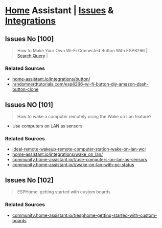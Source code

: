 # <a href="https://github.com/SanjeevStephan/HomeAssistantOnPi">Home</a> Assistant | <a href="https://github.com/SanjeevStephan/HomeAssistantOnPi/issues.md">Issues</a> & <a href="https://github.com/SanjeevStephan/HomeAssistantOnPi/integrations.md">Integrations</a>
## Issues No [100]
> How to Make Your Own Wi-Fi Connected Button With ESP8266 | <a href="">Search Query</a> | 
### Related Sources
 * <a href="https://www.home-assistant.io/integrations/button/">home-assistant.io/integrations/button/</a>
 * <a href="https://randomnerdtutorials.com/esp8266-wi-fi-button-diy-amazon-dash-button-clone/">randomnerdtutorials.com/esp8266-wi-fi-button-diy-amazon-dash-button-clone</a>

## Issues NO [101]
> How to wake a computer remotely using the Wake on Lan feature?
* Use computers on LAN as sensors 
### Related Sources
  * <a href="https://www.pointdev.com/en/faq/faq-ideal-remote-wakeup-remote-computer-station-wake-on-lan-wol-id-943.html"> ideal-remote-wakeup-remote-computer-station-wake-on-lan-wol</a>
  * <a href="https://www.home-assistant.io/integrations/wake_on_lan/">home-assistant.io/integrations/wake_on_lan/</a>
  * <a href="https://community.home-assistant.io/t/use-computers-on-lan-as-sensors/13536">community.home-assistant.io/t/use-computers-on-lan-as-sensors</a>
  * <a href="https://community.home-assistant.io/t/wake-on-lan-with-pc-status/205419">community.home-assistant.io/t/wake-on-lan-with-pc-status</a>
## Issues No [102]
> ESPHome: getting started with custom boards
### Related Sources
* <a href="https://community.home-assistant.io/t/esphome-getting-started-with-custom-boards/163015">community.home-assistant.io/t/esphome-getting-started-with-custom-boards</a>
